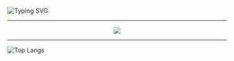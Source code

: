 ![Typing SVG](https://readme-typing-svg.demolab.com?font=Jost&weight=700&size=36&pause=1000&color=F72C8D&background=14B3FF00&center=true&random=true&width=436&lines=%D0%BA%D1%80%D1%83%D0%B4%D0%BE%D1%88%D0%BB%D1%91%D0%BF)
<hr />

<p align="center">
  <a href="https://skillicons.dev">
    <img src="https://skillicons.dev/icons?i=js,ts,react,nodejs,express,next" />
  </a>
</p>
<hr />

![Top Langs](https://github-readme-stats.vercel.app/api/top-langs/?username=tinarao&theme=tokyonight&layout=donut)
